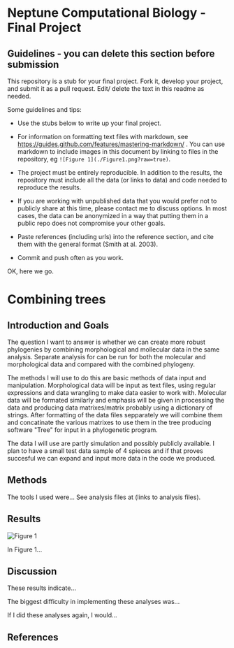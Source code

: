 # Neptune Computational Biology - Final Project

## Guidelines - you can delete this section before submission

This repository is a stub for your final project. Fork it, develop your project, and submit it as a pull request. Edit/ delete the text in this readme as needed.

Some guidelines and tips:

- Use the stubs below to write up your final project.

- For information on formatting text files with markdown, see https://guides.github.com/features/mastering-markdown/ . You can use markdown to include images in this document by linking to files in the repository, eg `![Figure 1](./Figure1.png?raw=true)`.

- The project must be entirely reproducible. In addition to the results, the repository must include all the data (or links to data) and code needed to reproduce the results.

- If you are working with unpublished data that you would prefer not to publicly share at this time, please contact me to discuss options. In most cases, the data can be anonymized in a way that putting them in a public repo does not compromise your other goals.

- Paste references (including urls) into the reference section, and cite them with the general format (Smith at al. 2003).

- Commit and push often as you work.

OK, here we go.

# Combining trees

## Introduction and Goals

The question I want to answer is whether we can create more robust phylogenies by combining
morphological and mollecular data in the same analysis. Separate analysis for can be run for
both the molecular and morphological data and compared with the combined phylogeny.

The methods I will use to do this are basic methods of data input and manipulation. Morphological data will be input as text files,
using regular expressions and data wrangling to make data easier to work with.
Molecular data will be formated similarly and emphasis will be given in processing the data and
producing data matrixes/matrix probably using a dictionary of strings. 
After formatting of the data files sepparately we will combine them and concatinate the various matrixes to use them in the tree producing software "Tree"
for input in a phylogenetic program.

The data I will use are partly simulation and possibly publicly available. I plan to have a small test data sample of 4 spieces and if that proves succesful we can expand and input more data in the code we produced.

## Methods

The tools I used were... See analysis files at (links to analysis files).

## Results

![Figure 1](./Figure1.png?raw=true)

In Figure 1...

## Discussion

These results indicate...

The biggest difficulty in implementing these analyses was...

If I did these analyses again, I would...

## References

